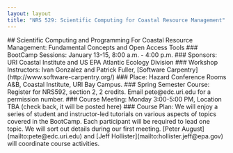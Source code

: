 ```yaml
---
layout: layout
title: "NRS 529: Scientific Computing for Coastal Resource Management"
---
```

<section class="content">
## Scientific Computing and Programming For Coastal Resource Management: Fundamental Concepts and Open Access Tools
### BootCamp Sessions: 
January 13-15, 8:00 a.m. - 4:00 p.m.
### Sponsors:
URI Coastal Institute and US EPA Atlantic Ecology Division
### Workshop Instructors: 
Ivan Gonzalez and Patrick Fuller, [Software Carpentry](http://www.software-carpentry.org/)
### Place:
Hazard Conference Rooms A&amp;B, Coastal Institute, URI Bay Campus. 
### Spring Semester Course: 
Register for NRS592, section 2, 2 credits. Email pete@edc.uri.edu for a permission number. 
### Course Meeting: 
Monday 3:00-5:00 PM, Location TBA (check back, it will be posted here)
### Course Plan: 
We will enjoy a series of student and instructor-led tutorials on various aspects of topics covered in 
the BootCamp.  Each participant will be required to lead one topic. We will sort out details during our 
first meeting. [Peter August](mailto:pete@edc.uri.edu) and [Jeff Hollister](mailto:hollister.jeff@epa.gov)
will coordinate course activities.
</section>
<!--
<section class="content">
  <div align="left">
  <p>Scientific Computing  and Programming For Coastal Resource Management: Fundamental Concepts and Open Access Tools</p>      
  <p>BootCamp Sessions: January 13-15, 8:00 a.m. - 4:00 p.m.<br /><br />
      Sponsors:URI Coastal Institute and US EPA Atlantic Ecology Division<br /><br />
      Workshop Instructors: Ivan Gonzalez and Patrick Fuller, Software Carpentry<br />
      <a href="http://www.software-carpentry.org/" target="_blank">http://www.software-carpentry.org/</a><br /><br />
      Place: Hazard Conference Rooms A&amp;B, Coastal Institute, URI Bay Campus. </p>
  <p>Spring Semester Course: Register for NRS592, section 2, 2 credits. Email pete@edc.uri.edu for a permission number. </p>
  <p>Course Meeting: Monday 3:00-5:00 PM, Location TBA (check back, it will be posted here)</p>
  <p>Course Plan: We will enjoy a series of student and instructor-led tutorials on various aspects of topics covered in the BootCamp.&nbsp; Each participant will be required to lead one topic. We will sort out details during our first meeting. <a href="mailto:pete@edc.uri.edu">Peter August</a> and <a href="mailto:hollister.jeff@epa.gov">Jeff Hollister</a> will coordinate  course activities. </p>
  <p>Course Resource Materials: Click <a href="Resources.htm"><strong>here</strong></a> to go to the resource page.</p>
  
</section>
-->